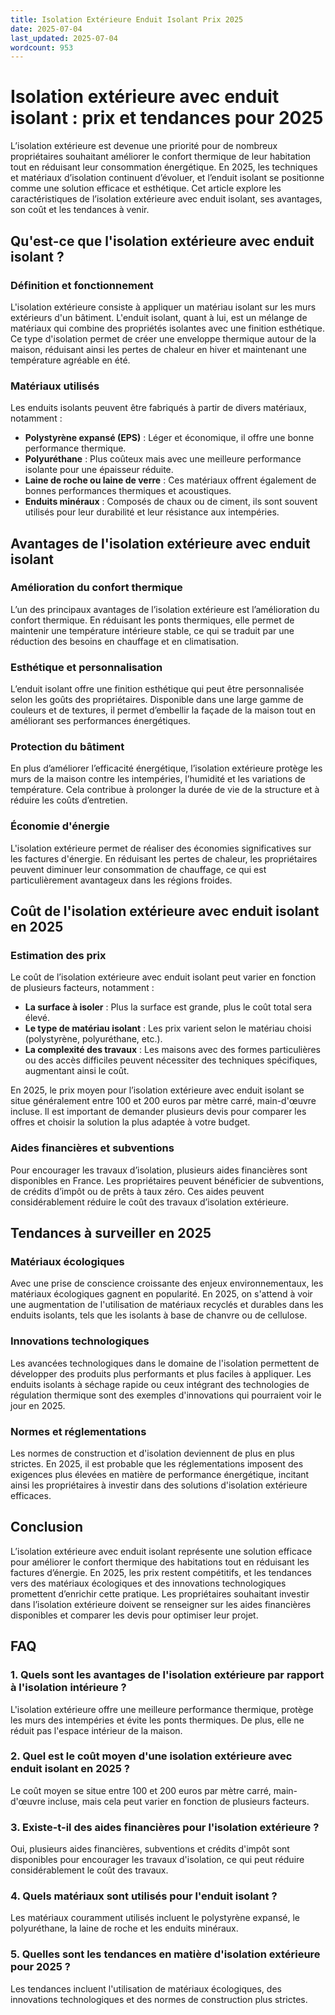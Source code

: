 ```yaml
---
title: Isolation Extérieure Enduit Isolant Prix 2025
date: 2025-07-04
last_updated: 2025-07-04
wordcount: 953
---
```


# Isolation extérieure avec enduit isolant : prix et tendances pour 2025

L’isolation extérieure est devenue une priorité pour de nombreux propriétaires souhaitant améliorer le confort thermique de leur habitation tout en réduisant leur consommation énergétique. En 2025, les techniques et matériaux d’isolation continuent d’évoluer, et l’enduit isolant se positionne comme une solution efficace et esthétique. Cet article explore les caractéristiques de l’isolation extérieure avec enduit isolant, ses avantages, son coût et les tendances à venir.

## Qu'est-ce que l'isolation extérieure avec enduit isolant ?

### Définition et fonctionnement

L'isolation extérieure consiste à appliquer un matériau isolant sur les murs extérieurs d'un bâtiment. L'enduit isolant, quant à lui, est un mélange de matériaux qui combine des propriétés isolantes avec une finition esthétique. Ce type d'isolation permet de créer une enveloppe thermique autour de la maison, réduisant ainsi les pertes de chaleur en hiver et maintenant une température agréable en été.

### Matériaux utilisés

Les enduits isolants peuvent être fabriqués à partir de divers matériaux, notamment :

- **Polystyrène expansé (EPS)** : Léger et économique, il offre une bonne performance thermique.
- **Polyuréthane** : Plus coûteux mais avec une meilleure performance isolante pour une épaisseur réduite.
- **Laine de roche ou laine de verre** : Ces matériaux offrent également de bonnes performances thermiques et acoustiques.
- **Enduits minéraux** : Composés de chaux ou de ciment, ils sont souvent utilisés pour leur durabilité et leur résistance aux intempéries.

## Avantages de l'isolation extérieure avec enduit isolant

### Amélioration du confort thermique

L’un des principaux avantages de l’isolation extérieure est l’amélioration du confort thermique. En réduisant les ponts thermiques, elle permet de maintenir une température intérieure stable, ce qui se traduit par une réduction des besoins en chauffage et en climatisation.

### Esthétique et personnalisation

L’enduit isolant offre une finition esthétique qui peut être personnalisée selon les goûts des propriétaires. Disponible dans une large gamme de couleurs et de textures, il permet d’embellir la façade de la maison tout en améliorant ses performances énergétiques.

### Protection du bâtiment

En plus d’améliorer l’efficacité énergétique, l’isolation extérieure protège les murs de la maison contre les intempéries, l’humidité et les variations de température. Cela contribue à prolonger la durée de vie de la structure et à réduire les coûts d’entretien.

### Économie d'énergie

L'isolation extérieure permet de réaliser des économies significatives sur les factures d'énergie. En réduisant les pertes de chaleur, les propriétaires peuvent diminuer leur consommation de chauffage, ce qui est particulièrement avantageux dans les régions froides.

## Coût de l'isolation extérieure avec enduit isolant en 2025

### Estimation des prix

Le coût de l’isolation extérieure avec enduit isolant peut varier en fonction de plusieurs facteurs, notamment :

- **La surface à isoler** : Plus la surface est grande, plus le coût total sera élevé.
- **Le type de matériau isolant** : Les prix varient selon le matériau choisi (polystyrène, polyuréthane, etc.).
- **La complexité des travaux** : Les maisons avec des formes particulières ou des accès difficiles peuvent nécessiter des techniques spécifiques, augmentant ainsi le coût.

En 2025, le prix moyen pour l’isolation extérieure avec enduit isolant se situe généralement entre 100 et 200 euros par mètre carré, main-d'œuvre incluse. Il est important de demander plusieurs devis pour comparer les offres et choisir la solution la plus adaptée à votre budget.

### Aides financières et subventions

Pour encourager les travaux d’isolation, plusieurs aides financières sont disponibles en France. Les propriétaires peuvent bénéficier de subventions, de crédits d’impôt ou de prêts à taux zéro. Ces aides peuvent considérablement réduire le coût des travaux d’isolation extérieure.

## Tendances à surveiller en 2025

### Matériaux écologiques

Avec une prise de conscience croissante des enjeux environnementaux, les matériaux écologiques gagnent en popularité. En 2025, on s'attend à voir une augmentation de l'utilisation de matériaux recyclés et durables dans les enduits isolants, tels que les isolants à base de chanvre ou de cellulose.

### Innovations technologiques

Les avancées technologiques dans le domaine de l'isolation permettent de développer des produits plus performants et plus faciles à appliquer. Les enduits isolants à séchage rapide ou ceux intégrant des technologies de régulation thermique sont des exemples d'innovations qui pourraient voir le jour en 2025.

### Normes et réglementations

Les normes de construction et d'isolation deviennent de plus en plus strictes. En 2025, il est probable que les réglementations imposent des exigences plus élevées en matière de performance énergétique, incitant ainsi les propriétaires à investir dans des solutions d'isolation extérieure efficaces.

## Conclusion

L’isolation extérieure avec enduit isolant représente une solution efficace pour améliorer le confort thermique des habitations tout en réduisant les factures d’énergie. En 2025, les prix restent compétitifs, et les tendances vers des matériaux écologiques et des innovations technologiques promettent d’enrichir cette pratique. Les propriétaires souhaitant investir dans l’isolation extérieure doivent se renseigner sur les aides financières disponibles et comparer les devis pour optimiser leur projet.

## FAQ

### 1. Quels sont les avantages de l'isolation extérieure par rapport à l'isolation intérieure ?

L'isolation extérieure offre une meilleure performance thermique, protège les murs des intempéries et évite les ponts thermiques. De plus, elle ne réduit pas l'espace intérieur de la maison.

### 2. Quel est le coût moyen d'une isolation extérieure avec enduit isolant en 2025 ?

Le coût moyen se situe entre 100 et 200 euros par mètre carré, main-d'œuvre incluse, mais cela peut varier en fonction de plusieurs facteurs.

### 3. Existe-t-il des aides financières pour l'isolation extérieure ?

Oui, plusieurs aides financières, subventions et crédits d'impôt sont disponibles pour encourager les travaux d'isolation, ce qui peut réduire considérablement le coût des travaux.

### 4. Quels matériaux sont utilisés pour l'enduit isolant ?

Les matériaux couramment utilisés incluent le polystyrène expansé, le polyuréthane, la laine de roche et les enduits minéraux.

### 5. Quelles sont les tendances en matière d'isolation extérieure pour 2025 ?

Les tendances incluent l'utilisation de matériaux écologiques, des innovations technologiques et des normes de construction plus strictes.